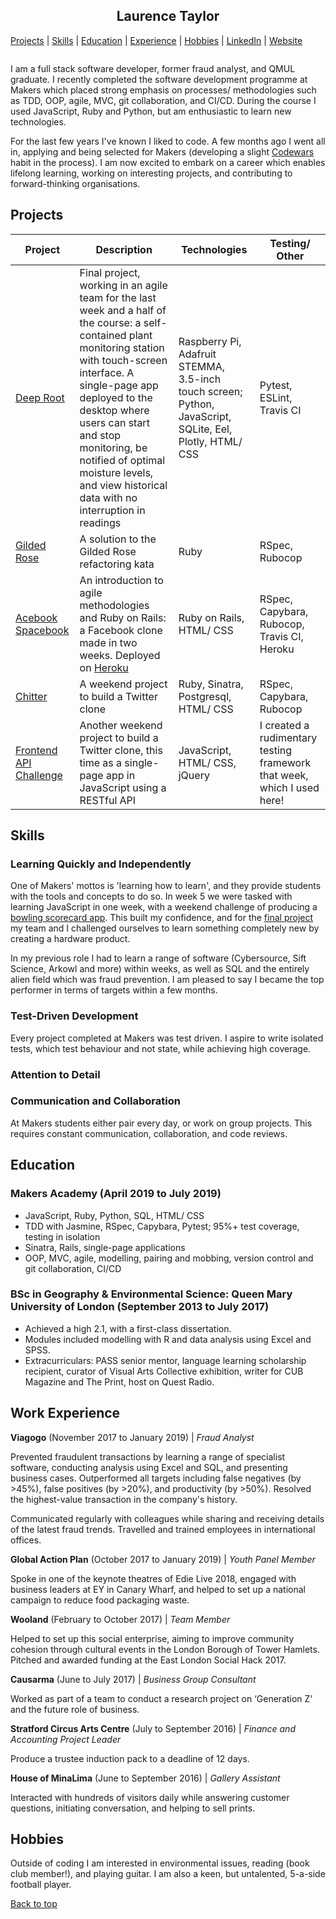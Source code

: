 <h2 align='center'>Laurence Taylor</h2>

[Projects](https://github.com/LaurenceTaylor/CV#Projects) | [Skills](https://github.com/LaurenceTaylor/CV#Skills) | [Education](https://github.com/LaurenceTaylor/CV#Education) | [Experience](https://github.com/LaurenceTaylor/CV#Work-Experience) | [Hobbies](https://github.com/LaurenceTaylor/CV#Hobbies) | [LinkedIn](https://www.linkedin.com/in/laurencetaylorlondon/) | [Website](http://www.laurencetaylor.co.uk/)

<a href="https://sourcerer.io/laurencetaylor"><img src="https://img.shields.io/badge/Ruby-298%20commits-orange.svg" alt=""></a><a href="https://sourcerer.io/laurencetaylor"><img src="https://img.shields.io/badge/JavaScript-258%20commits-orange.svg" alt=""></a><a href="https://sourcerer.io/laurencetaylor"><img src="https://img.shields.io/badge/HTML-107%20commits-orange.svg" alt=""></a><a href="https://sourcerer.io/laurencetaylor"><img src="https://img.shields.io/badge/SQL-83%20commits-orange.svg" alt=""></a><a href="https://sourcerer.io/laurencetaylor"><img src="https://img.shields.io/badge/CSS-61%20commits-orange.svg" alt=""></a><a href="https://sourcerer.io/laurencetaylor"><img src="https://img.shields.io/badge/Python-20%20commits-orange.svg" alt=""></a>

I am a full stack software developer, former fraud analyst, and QMUL graduate. I recently completed the software development programme at Makers which placed strong emphasis on processes/ methodologies such as TDD, OOP, agile, MVC, git collaboration, and CI/CD. During the course I used JavaScript, Ruby and Python, but am enthusiastic to learn new technologies.

For the last few years I've known I liked to code. A few months ago I went all in, applying and being selected for Makers (developing a slight [Codewars](https://www.codewars.com/users/LaurenceTaylor) habit in the process). I am now excited to embark on a career which enables lifelong learning, working on interesting projects, and contributing to forward-thinking organisations.

## Projects

Project | Description | Technologies | Testing/ Other
--- | --- | --- | ---
[Deep Root](https://github.com/LaurenceTaylor/deep_root) | Final project, working in an agile team for the last week and a half of the course: a self-contained plant monitoring station with touch-screen interface. A single-page app deployed to the desktop where users can start and stop monitoring, be notified of optimal moisture levels, and view historical data with no interruption in readings | Raspberry Pi, Adafruit STEMMA, 3.5-inch touch screen; Python, JavaScript, SQLite, Eel, Plotly, HTML/ CSS | Pytest, ESLint, Travis CI
[Gilded Rose](https://github.com/LaurenceTaylor/GildedRose-Refactoring-Kata) | A solution to the Gilded Rose refactoring kata | Ruby | RSpec, Rubocop
[Acebook Spacebook](https://github.com/LaurenceTaylor/acebook-spacebook) | An introduction to agile methodologies and Ruby on Rails: a Facebook clone made in two weeks. Deployed on [Heroku](https://acebook-spacebook.herokuapp.com/) | Ruby on Rails, HTML/ CSS | RSpec, Capybara, Rubocop, Travis CI, Heroku
[Chitter](https://github.com/LaurenceTaylor/chitter-challenge) | A weekend project to build a Twitter clone | Ruby, Sinatra, Postgresql, HTML/ CSS | RSpec, Capybara, Rubocop
[Frontend API Challenge](https://github.com/LaurenceTaylor/frontend-api-challenge) | Another weekend project to build a Twitter clone, this time as a single-page app in JavaScript using a RESTful API | JavaScript, HTML/ CSS, jQuery | I created a rudimentary testing framework that week, which I used here!

## Skills

### Learning Quickly and Independently

One of Makers' mottos is 'learning how to learn', and they provide students with the tools and concepts to do so. In week 5 we were tasked with learning JavaScript in one week, with a weekend challenge of producing a [bowling scorecard app](https://github.com/LaurenceTaylor/bowling-challenge). This built my confidence, and for the [final project](https://github.com/LaurenceTaylor/deep_root) my team and I challenged ourselves to learn something completely new by creating a hardware product.

In my previous role I had to learn a range of software (Cybersource, Sift Science, Arkowl and more) within weeks, as well as SQL and the entirely alien field which was fraud prevention. I am pleased to say I became the top performer in terms of targets within a few months.

### Test-Driven Development

Every project completed at Makers was test driven. I aspire to write isolated tests, which test behaviour and not state, while achieving high coverage.

### Attention to Detail

### Communication and Collaboration

At Makers students either pair every day, or work on group projects. This requires constant communication, collaboration, and code reviews.

## Education

### Makers Academy (April 2019 to July 2019)

* JavaScript, Ruby, Python, SQL, HTML/ CSS
* TDD with Jasmine, RSpec, Capybara, Pytest; 95%+ test coverage, testing in isolation
* Sinatra, Rails, single-page applications
* OOP, MVC, agile, modelling, pairing and mobbing, version control and git collaboration, CI/CD

### BSc in Geography & Environmental Science: Queen Mary University of London (September 2013 to July 2017)

* Achieved a high 2.1, with a first-class dissertation.
* Modules included modelling with R and data analysis using Excel and SPSS.
* Extracurriculars: PASS senior mentor, language learning scholarship recipient, curator of Visual Arts Collective exhibition, writer for CUB Magazine and The Print, host on Quest Radio.

## Work Experience

**Viagogo** (November 2017 to January 2019) | *Fraud Analyst*

Prevented fraudulent transactions by learning a range of specialist software, conducting analysis using Excel and SQL, and presenting business cases. Outperformed all targets including false negatives (by >45%), false positives (by >20%), and productivity (by >50%). Resolved the highest-value transaction in the company's history.

Communicated regularly with colleagues while sharing and receiving details of the latest fraud trends. Travelled and trained employees in international offices.

**Global Action Plan** (October 2017 to January 2019) | *Youth Panel Member*

Spoke in one of the keynote theatres of Edie Live 2018, engaged with business leaders at EY in Canary Wharf, and helped to set up a national campaign to reduce food packaging waste.

**Wooland** (February to October 2017) | *Team Member*

Helped to set up this social enterprise, aiming to improve community cohesion through cultural events in the London Borough of Tower Hamlets. Pitched and awarded funding at the East London Social Hack 2017.

**Causarma** (June to July 2017) | *Business Group Consultant*

Worked as part of a team to conduct a research project on ‘Generation Z’ and the future role of business.

**Stratford Circus Arts Centre** (July to September 2016) | *Finance and Accounting Project Leader*

Produce a trustee induction pack to a deadline of 12 days.

**House of MinaLima** (June to September 2016) | *Gallery Assistant*

Interacted with hundreds of visitors daily while answering customer questions, initiating conversation, and helping to sell prints.

## Hobbies

Outside of coding I am interested in environmental issues, reading (book club member!), and playing guitar. I am also a keen, but untalented, 5-a-side football player.

[Back to top](https://github.com/LaurenceTaylor/CV#Laurence-Taylor)
